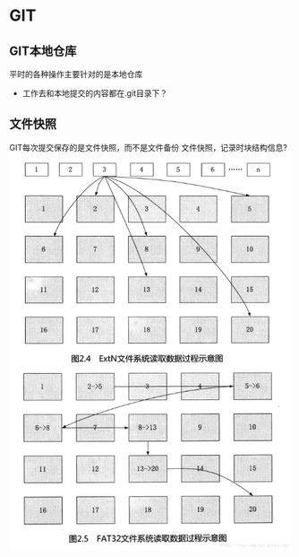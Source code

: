 # GIT

## GIT本地仓库
平时的各种操作主要针对的是本地仓库
- 工作去和本地提交的内容都在.git目录下？

## 文件快照
GIT每次提交保存的是文件快照，而不是文件备份
文件快照，记录时块结构信息?
![file-snapshot](https://github.com/liuyongping99/git-test/blob/master/images/fileblock-snap.png?raw=true)



